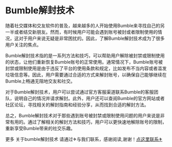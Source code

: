 # Bumble解封技术

随着社交媒体和交友软件的普及，越来越多的人开始使用Bumble来寻找自己的另一半或者结交新朋友。然而，有时候用户可能会遇到账号被封或者限制使用的情况，这对于用户来说无疑是非常困扰的。因此，了解Bumble解封技术成为了很多用户关注的焦点。

Bumble解封技术指的是一系列方法和技巧，可以帮助用户解除被封禁或限制使用的状态，让他们重新恢复Bumble账号的正常使用。通常情况下，Bumble账号被封禁或限制使用是由于违反了平台的使用条款和规定，比如发布不当内容或者滥发垃圾信息等。因此，用户需要通过合适的方式来解封账号，以确保自己能够继续在Bumble上畅通无阻地交友和社交。

对于Bumble解封技术，用户可以尝试通过官方客服渠道联系Bumble的客服团队，说明自己的情况并请求解封。此外，用户还可以查阅Bumble的官方网站或者社区论坛，寻找相关的解封指南和经验分享，从而找到合适的解封方法。

总之，Bumble解封技术对于那些遇到账号被封禁或限制使用问题的用户来说是非常有用的。通过了解相关的解封方法和技巧，用户可以更快速地解除账号的限制，重新享受Bumble带来的社交乐趣。

更多 关于bumble解封技术 请通过✈与我们联系，感谢阅读,谢谢！[点这里联系✈](https://w.k02.cc)